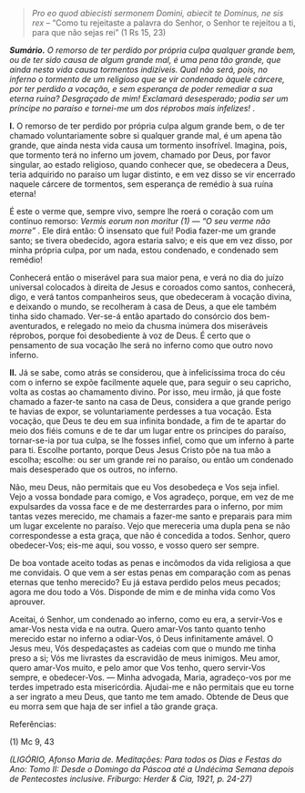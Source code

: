 > *Pro eo quod abiecisti sermonem Domini, abiecit te Dominus, ne sis rex* – “Como tu rejeitaste a palavra do Senhor, o Senhor te rejeitou a ti, para que não sejas rei” (1 Rs 15, 23)

***Sumário.** O remorso de ter perdido por própria culpa qualquer grande bem, ou de ter sido causa de algum grande mal, é uma pena tão grande, que ainda nesta vida causa tormentos indizíveis. Qual não será, pois, no inferno o tormento de um religioso que se vir condenado àquele cárcere, por ter perdido a vocação, e sem esperança de poder remediar a sua eterna ruína? Desgraçado de mim! Exclamará desesperado; podia ser um príncipe no paraíso e tornei-me um dos réprobos mais infelizes!* .

**I.** O remorso de ter perdido por própria culpa algum grande bem, o de ter chamado voluntariamente sobre si qualquer grande mal, é um apena tão grande, que ainda nesta vida causa um tormento insofrível. Imagina, pois, que tormento terá no inferno um jovem, chamado por Deus, por favor singular, ao estado religioso, quando conhecer que, se obedecera a Deus, teria adquirido no paraíso um lugar distinto, e em vez disso se vir encerrado naquele cárcere de tormentos, sem esperança de remédio à sua ruína eterna!

É este o verme que, sempre vivo, sempre lhe roerá o coração com um contínuo remorso: *Vermis eorum non moritur (1) — “O seu verme não morre”* . Ele dirá então: Ó insensato que fui! Podia fazer-me um grande santo; se tivera obedecido, agora estaria salvo; e eis que em vez disso, por minha própria culpa, por um nada, estou condenado, e condenado sem remédio!

Conhecerá então o miserável para sua maior pena, e verá no dia do juízo universal colocados à direita de Jesus e coroados como santos, conhecerá, digo, e verá tantos companheiros seus, que obedeceram à vocação divina, e deixando o mundo, se recolheram à casa de Deus, a que ele também tinha sido chamado. Ver-se-á então apartado do consórcio dos bem-aventurados, e relegado no meio da chusma inúmera dos miseráveis réprobos, porque foi desobediente à voz de Deus. É certo que o pensamento de sua vocação lhe será no inferno como que outro novo inferno.

**II.** Já se sabe, como atrás se considerou, que à infelicíssima troca do céu com o inferno se expõe facilmente aquele que, para seguir o seu capricho, volta as costas ao chamamento divino. Por isso, meu irmão, já que foste chamado a fazer-te santo na casa de Deus, considera a que grande perigo te havias de expor, se voluntariamente perdesses a tua vocação. Esta vocação, que Deus te deu em sua infinita bondade, a fim de te apartar do meio dos fiéis comuns e de te dar um lugar entre os príncipes do paraíso, tornar-se-ia por tua culpa, se lhe fosses infiel, como que um inferno à parte para ti. Escolhe portanto, porque Deus Jesus Cristo põe na tua mão a escolha; escolhe: ou ser um grande rei no paraíso, ou então um condenado mais desesperado que os outros, no inferno.

Não, meu Deus, não permitais que eu Vos desobedeça e Vos seja infiel. Vejo a vossa bondade para comigo, e Vos agradeço, porque, em vez de me expulsardes da vossa face e de me desterrardes para o inferno, por mim tantas vezes merecido, me chamais a fazer-me santo e preparais para mim um lugar excelente no paraíso. Vejo que mereceria uma dupla pena se não correspondesse a esta graça, que não é concedida a todos. Senhor, quero obedecer-Vos; eis-me aqui, sou vosso, e vosso quero ser sempre.

De boa vontade aceito todas as penas e incômodos da vida religiosa a que me convidais. O que vem a ser estas penas em comparação com as penas eternas que tenho merecido? Eu já estava perdido pelos meus pecados; agora me dou todo a Vós. Disponde de mim e de minha vida como Vos aprouver.

Aceitai, ó Senhor, um condenado ao inferno, como eu era, a servir-Vos e amar-Vos nesta vida e na outra. Quero amar-Vos tanto quanto tenho merecido estar no inferno a odiar-Vos, ó Deus infinitamente amável. O Jesus meu, Vós despedaçastes as cadeias com que o mundo me tinha preso a si; Vós me livrastes da escravidão de meus inimigos. Meu amor, quero amar-Vos muito, e pelo amor que Vos tenho, quero servir-Vos sempre, e obedecer-Vos. — Minha advogada, Maria, agradeço-vos por me terdes impetrado esta misericórdia. Ajudai-me e não permitais que eu torne a ser ingrato a meu Deus, que tanto me tem amado. Obtende de Deus que eu morra sem que haja de ser infiel a tão grande graça.

Referências:

\(1\) Mc 9, 43

*(LIGÓRIO, Afonso Maria de. Meditações: Para todos os Dias e Festas do Ano: Tomo II: Desde o Domingo da Páscoa até a Undécima Semana depois de Pentecostes inclusive. Friburgo: Herder & Cia, 1921, p. 24-27)*
